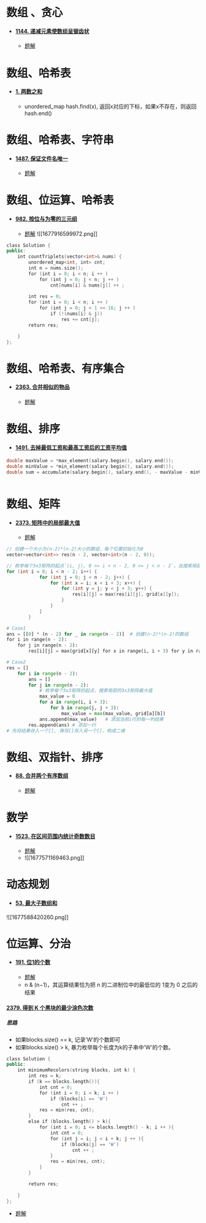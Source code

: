 # 数组 、贪心
- #### [1144. 递减元素使数组呈锯齿状](https://leetcode.cn/problems/decrease-elements-to-make-array-zigzag/)
	- [题解](https://leetcode.cn/problems/decrease-elements-to-make-array-zigzag/solution/mei-you-si-lu-yi-bu-bu-ti-shi-ni-si-kao-cm0h2/)
# 数组、哈希表
- #### [1. 两数之和](https://leetcode.cn/problems/two-sum/)
	- unordered_map hash.find(x), 返回x对应的下标，如果x不存在，则返回hash.end()
# 数组、哈希表、字符串
- #### [1487. 保证文件名唯一](https://leetcode.cn/problems/making-file-names-unique/)
	- [题解](https://leetcode.cn/problems/making-file-names-unique/solution/python3javacgo-yi-ti-yi-jie-ha-xi-biao-b-tv5h/)

# 数组、位运算、哈希表
- #### [982. 按位与为零的三元组](https://leetcode.cn/problems/triples-with-bitwise-and-equal-to-zero/)
	- [题解]()
![[1677916599972.png]]
```cpp
class Solution {
public:
    int countTriplets(vector<int>& nums) {
        unordered_map<int, int> cnt;
        int n = nums.size();
        for (int i = 0; i < n; i ++ )
            for (int j = 0; j < n; j ++ )
                cnt[nums[i] & nums[j]] ++ ;
                
        int res = 0;
        for (int i = 0; i < n; i ++ )
            for (int j = 0; j < 1 << 16; j ++ )
                if (!(nums[i] & j))
                    res += cnt[j];
        return res;

    }
};
```

# 数组、哈希表、有序集合
- #### [2363. 合并相似的物品](https://leetcode.cn/problems/merge-similar-items/)
	- [题解](https://leetcode.cn/problems/merge-similar-items/solution/python3javacgorust-yi-ti-yi-jie-ha-xi-bi-r7r3/)
# 数组、排序
- #### [1491. 去掉最低工资和最高工资后的工资平均值](https://leetcode.cn/problems/average-salary-excluding-the-minimum-and-maximum-salary/)
```cpp
double maxValue = *max_element(salary.begin(), salary.end());
double minValue = *min_element(salary.begin(), salary.end());
double sum = accumulate(salary.begin(), salary.end(), - maxValue - minValue);
```
```python

```
# 数组、矩阵
- #### [2373. 矩阵中的局部最大值](https://leetcode.cn/problems/largest-local-values-in-a-matrix/)
	- [题解](https://leetcode.cn/problems/largest-local-values-in-a-matrix/solution/javapythonmei-ju-mo-ni-dan-diao-dui-lie-fm0pn/)
```cpp
// 创建一个大小为(n-2)*(n-2)大小的数组，每个位置初始化为0
vector<vector<int>> res(n - 2, vector<int>(n - 2, 0));

// 枚举每个3x3矩阵的起点`(i, j), 0 <= i < n - 2, 0 <= j < n - 2`，去搜索局部的3x3矩阵最大值。
for (int i = 0; i < n - 2; i++) {
            for (int j = 0; j < n - 2; j++) {
                for (int x = i; x < i + 3; x++) {
                    for (int y = j; y < j + 3; y++) {
                        res[i][j] = max(res[i][j], grid[x][y]);
                    }
                }
            }
        }
```
```python
# Case1
ans = [[0] * (n - 2) for _ in range(n - 2)]  # 创建(n-2)*(n-2)的数组
for i in range(n - 2):
	for j in range(n - 2):
		res[i][j] = max(grid[x][y] for x in range(i, i + 3) for y in range(j, j + 3))

# Case2
res = []
	for i in range(n - 2):
		ans = []
		for j in range(n - 2):
			# 枚举每个3x3矩阵的起点，搜索局部的3x3矩阵最大值
			max_value = 0
			for a in range(i, i + 3):
				for b in range(j, j + 3):
					max_value = max(max_value, grid[a][b])
			ans.append(max_value)   # 添加当前i行的每一列结果
		res.append(ans) # 添加一行
# 先将结果存入一个[], 再将[]存入另一个[]，构成二维
```
# 数组、双指针、排序
- #### [88. 合并两个有序数组](https://leetcode.cn/problems/merge-sorted-array/)
	- [题解]()
# 数学
- #### [1523. 在区间范围内统计奇数数目](https://leetcode.cn/problems/count-odd-numbers-in-an-interval-range/)
	- [题解](https://leetcode.cn/problems/count-odd-numbers-in-an-interval-range/solution/zai-qu-jian-fan-wei-nei-tong-ji-qi-shu-shu-mu-by-l/)
	- ![[1677571169463.png]]
# 动态规划
- #### [53. 最大子数组和](https://leetcode.cn/problems/maximum-subarray/)
![[1677588420260.png]]
# 位运算、分治
- #### [191. 位1的个数](https://leetcode.cn/problems/number-of-1-bits/)
	- [题解](https://leetcode.cn/problems/number-of-1-bits/solution/fu-xue-ming-zhu-xiang-jie-wei-yun-suan-f-ci7i/)
	- n & (n−1)，其运算结果恰为把 n 的二进制位中的最低位的 1变为 0 之后的结果


#### [2379. 得到 K 个黑块的最少涂色次数](https://leetcode.cn/problems/minimum-recolors-to-get-k-consecutive-black-blocks/)
##### 思路
- 如果blocks.size() == k, 记录‘W’的个数即可
- 如果blocks.size() > k, 暴力枚举每个长度为k的子串中'W'的个数。
```cpp
class Solution {
public:
    int minimumRecolors(string blocks, int k) {
        int res = k;
        if (k == blocks.length()){
            int cnt = 0;
            for (int i = 0; i < k; i ++ )
                if (blocks[i] == 'W')
                    cnt ++ ;
            res = min(res, cnt);
        }
        else if (blocks.length() > k){
            for (int i = 0; i <= blocks.length() - k; i ++ ){
                int cnt = 0;
                for (int j = i; j < i + k; j ++ ){
                    if (blocks[j] == 'W')
                        cnt ++ ;
                }
                res = min(res, cnt);
            }
        } 

        return res;
        
    }
};
```
- [题解](https://leetcode.cn/problems/minimum-recolors-to-get-k-consecutive-black-blocks/solution/python3javacgotypescript-yi-ti-yi-jie-hu-dmdz/)
